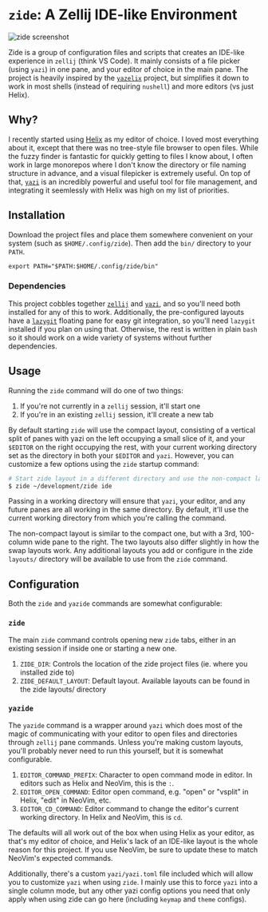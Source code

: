 # `zide`: A Zellij IDE-like Environment

![zide screenshot](https://github.com/user-attachments/assets/6b26f0af-1a3e-486a-a395-e6f4cc6c355b)

Zide is a group of configuration files and scripts that creates an IDE-like experience in `zellij` (think VS Code). It mainly consists of a file picker (using `yazi`) in one pane, and your editor of choice in the main pane. The project is heavily inspired by the [`yazelix`](https://github.com/luccahuguet/yazelix) project, but simplifies it down to work in most shells (instead of requiring `nushell`) and more editors (vs just Helix).

## Why?

I recently started using [Helix](https://helix-editor.com) as my editor of choice. I loved most everything about it, except that there was no tree-style file browser to open files. While the fuzzy finder is fantastic for quickly getting to files I know about, I often work in large monorepos where I don't know the directory or file naming structure in advance, and a visual filepicker is extremely useful. On top of that, [`yazi`](https://yazi-rs.github.io) is an incredibly powerful and useful tool for file management, and integrating it seemlessly with Helix was high on my list of priorities.

## Installation

Download the project files and place them somewhere convenient on your system (such as `$HOME/.config/zide`). Then add the `bin/` directory to your `PATH`.
```
export PATH="$PATH:$HOME/.config/zide/bin"
```

### Dependencies

This project cobbles together [`zellij`](https://zellij.dev) and [`yazi`](https://yazi-rs.github.io), and so you'll need both installed for any of this to work. Additionally, the pre-configured layouts have a [`lazygit`](https://github.com/jesseduffield/lazygit) floating pane for easy git integration, so you'll need `lazygit` installed if you plan on using that. Otherwise, the rest is written in plain `bash` so it should work on a wide variety of systems without further dependencies.

## Usage

Running the `zide` command will do one of two things:
1. If you're not currently in a `zellij` session, it'll start one
2. If you're in an existing `zellij` session, it'll create a new tab

By default starting `zide` will use the compact layout, consisting of a vertical split of panes with yazi on the left occupying a small slice of it, and your `$EDITOR` on the right occupying the rest, with your current working directory set as the directory in both your `$EDITOR` and `yazi`. However, you can customize a few options using the `zide` startup command:

```sh
# Start zide layout in a different directory and use the non-compact layout
$ zide ~/development/zide ide
```

Passing in a working directory will ensure that `yazi`, your editor, and any future panes are all working in the same directory. By default, it'll use the current working directory from which you're calling the command.

The non-compact layout is similar to the compact one, but with a 3rd, 100-column wide pane to the right. The two layouts also differ slightly in how the swap layouts work. Any additional layouts you add or configure in the zide `layouts/` directory will be available to use from the `zide` command.

## Configuration

Both the `zide` and `yazide` commands are somewhat configurable:

### `zide`
The main `zide` command controls opening new `zide` tabs, either in an existing session if inside one or starting a new one.

1. `ZIDE_DIR`: Controls the location of the zide project files (ie. where you installed zide to)
2. `ZIDE_DEFAULT_LAYOUT`: Default layout. Available layouts can be found in the zide layouts/ directory

### `yazide`
The `yazide` command is a wrapper around `yazi` which does most of the magic of communicating with your editor to open files and directories through `zellij` pane commands. Unless you're making custom layouts, you'll probably never need to run this yourself, but it is somewhat configurable.

1. `EDITOR_COMMAND_PREFIX`: Character to open command mode in editor. In editors such as Helix and NeoVim, this is the `:`.
2. `EDITOR_OPEN_COMMAND`: Editor open command, e.g. "open" or "vsplit" in Helix, "edit" in NeoVim, etc.
3. `EDITOR_CD_COMMAND`: Editor command to change the editor's current working directory. In Helix and NeoVim, this is `cd`.

The defaults will all work out of the box when using Helix as your editor, as that's my editor of choice, and Helix's lack of an IDE-like layout is the whole reason for this project. If you use NeoVim, be sure to update these to match NeoVim's expected commands.

Additionally, there's a custom `yazi/yazi.toml` file included which will allow you to customize `yazi` when using `zide`. I mainly use this to force `yazi` into a single column mode, but any other yazi config options you need that only apply when using zide can go here (including `keymap` and `theme` configs).
